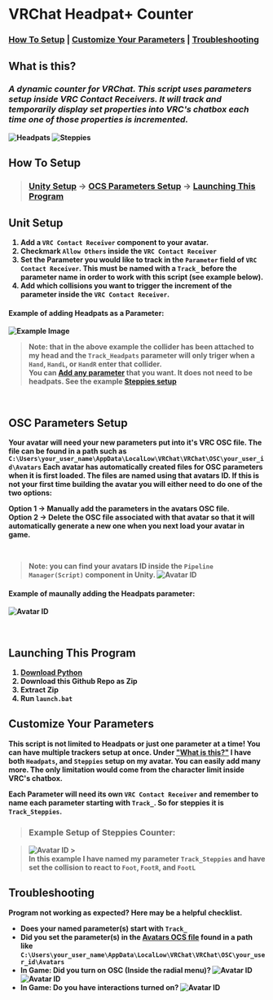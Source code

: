 # VRChat Headpat+ Counter

### <b>[How To Setup](#How-To-Setup) | [Customize Your Parameters](#Customize-Your-Parameters) | [Troubleshooting](#Troubleshooting)

## <a name="What-Is-This"></a><b>What is this? </b><br>

### <b><i>A dynamic counter for VRChat. This script uses parameters setup inside VRC Contact Receivers. It will track and temporarily display set properties into VRC's chatbox each time one of those properties is incremented.</b></i>

![Headpats](docs/gifs/Headpats.gif)
![Steppies](docs/gifs/Steppies.gif)

## <a name="How-To-Setup"></a><b>How To Setup</b>

> ### <b>[Unity Setup](#Unity-Setup) -> [OCS Parameters Setup](#OSC-Parameters-Setup) -> [Launching This Program](#Launching-Program)</b>

## <a name="Unity-Setup"></a><b>Unit Setup</b>

1. Add a `VRC Contact Receiver` component to your avatar.
2. Checkmark `Allow Others` inside the `VRC Contact Receiver`
3. Set the Parameter you would like to track in the `Parameter` field of `VRC Contact Receiver`. This must be named with a `Track_` before the parameter name in order to work with this script (see example below).
4. Add which collisions you want to trigger the increment of the parameter inside the `VRC Contact Receiver`.

#### Example of adding Headpats as a Parameter:

![Example Image](docs/images/Unity_Example.png)

> Note: that in the above example the collider has been attached to my head and the `Track_Headpats` parameter will only triger when a `Hand`, `HandL`, or `HandR` enter that collider.<br>
> You can [Add any parameter](#Customize-Your-Parameters) that you want. It does not need to be headpats. See the example [Steppies setup](#Customize-Your-Parameters)

<br>

## <a name="OSC-Parameters-Setup"></a><b>OSC Parameters Setup</b>

Your avatar will need your new parameters put into it's VRC OSC file. The file can be found in a path such as `C:\Users\your_user_name\AppData\LocalLow\VRChat\VRChat\OSC\your_user_id\Avatars` Each avatar has automatically created files for OSC parameters when it is first loaded. The files are named using that avatars ID. If this is not your first time building the avatar you will either need to do one of the two options:

<b>Option 1 -></b> Manually add the parameters in the avatars OSC file.<br>
<b>Option 2 -></b> Delete the OSC file associated with that avatar so that it will automatically generate a new one when you next load your avatar in game.

<br>

> Note: you can find your avatars ID inside the `Pipeline Manager(Script)` component in Unity.
> ![Avatar ID](docs/images/VRC_Avatar_Descriptor.png)

#### Example of maunally adding the Headpats parameter:

![Avatar ID](docs/images/Edit_OSC_JSON.png)

<br>

## <a name="Launching-Program"></a><b>Launching This Program</b>

1. [Download Python](https://www.python.org/downloads/)
2. Download this Github Repo as Zip
3. Extract Zip
4. Run `launch.bat`

## <a name="Customize-Your-Parameters"></a><b>Customize Your Parameters</b>

This script is not limited to Headpats or just one parameter at a time! You can have multiple trackers setup at once. Under ["What is this?"](#What-Is-This) I have both `Headpats`, and `Steppies` setup on my avatar. You can easily add many more. The only limitation would come from the character limit inside VRC's chatbox.

Each Parameter will need its own `VRC Contact Receiver` and remember to name each parameter starting with `Track_`. So for steppies it is `Track_Steppies`.

> ### Example Setup of Steppies Counter:

> ![Avatar ID](docs/images/Track_Steppies.png) > <br>
> In this example I have named my parameter `Track_Steppies` and have set the collision to react to `Foot`, `FootR`, and `FootL`

## <a name="Troubleshooting"></a><b>Troubleshooting</b>

Program not working as expected? Here may be a helpful checklist.

- Does your named parameter(s) start with `Track_`
- Did you set the parameter(s) in the [Avatars OCS file](#-Parameters-Setup-Parameters-Setup) found in a path like `C:\Users\your_user_name\AppData\LocalLow\VRChat\VRChat\OSC\your_user_id\Avatars`
- In Game: Did you turn on OSC (Inside the radial menu)?
  ![Avatar ID](docs/images/Radial_One.png)
  ![Avatar ID](docs/images/Radial_Two.png)
- In Game: Do you have interactions turned on?
  ![Avatar ID](docs/images/Interactions.png)
